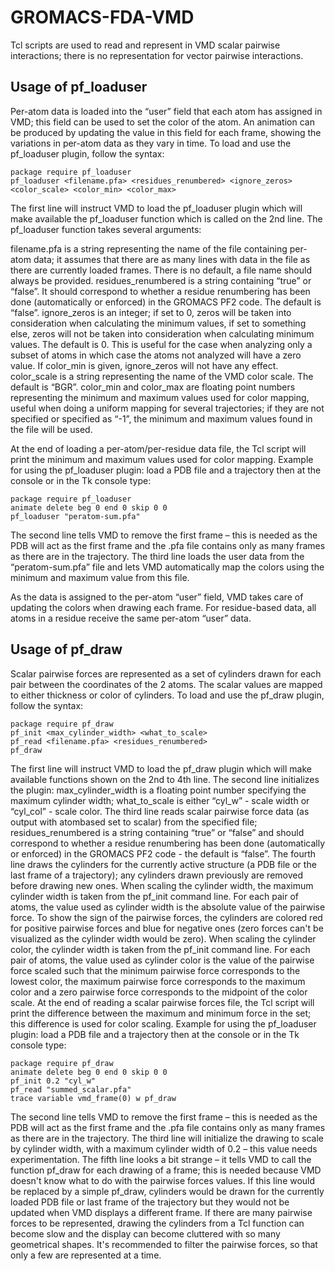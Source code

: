 # GROMACS-FDA-VMD

Tcl scripts are used to read and represent in VMD scalar pairwise interactions;
there is no representation for vector pairwise interactions.

## Usage of pf_loaduser

Per-atom data is loaded into the “user” field that each atom has assigned in
VMD; this field can be used to set the color of the atom. An animation can be
produced by updating the value in this field for each frame, showing the
variations in per-atom data as they vary in time. To load and use the
pf_loaduser plugin, follow the syntax:

```
package require pf_loaduser
pf_loaduser <filename.pfa> <residues_renumbered> <ignore_zeros> <color_scale> <color_min> <color_max>
```

The first line will instruct VMD to load the pf_loaduser plugin which will make
available the pf_loaduser function which is called on the 2nd  line. The
pf_loaduser function takes several arguments:

filename.pfa is a string representing the name of the file containing per-atom
data; it assumes that there are as many lines with data in the file as there
are currently loaded frames. There is no default, a file name should always be
provided.  residues_renumbered is a string containing “true” or “false”. It
should correspond to whether a residue renumbering has been done (automatically
or enforced) in the GROMACS PF2 code. The default is “false”.  ignore_zeros is
an integer; if set to 0, zeros will be taken into consideration when
calculating the minimum values, if set to something else, zeros will not be
taken into consideration when calculating minimum values. The default is 0.
This is useful for the case when analyzing only a subset of atoms in which case
the atoms not analyzed will have a zero value. If color_min is given,
ignore_zeros will not have any effect.  color_scale is a string representing
the name of the VMD color scale. The default is “BGR”.  color_min and color_max
are floating point numbers representing the minimum and maximum values used for
color mapping, useful when doing a uniform mapping for several trajectories; if
they are not specified or specified as “-1”, the minimum and maximum values
found in the file will be used.

At the end of loading a per-atom/per-residue data file, the Tcl script will
print the minimum and maximum values used for color mapping.  Example for using
the pf_loaduser plugin: load a PDB file and a trajectory then at the console or
in the Tk console type:

```
package require pf_loaduser
animate delete beg 0 end 0 skip 0 0
pf_loaduser "peratom-sum.pfa"
```

The second line tells VMD to remove the first frame – this is needed as the PDB
will act as the first frame and the .pfa file contains only as many frames as
there are in the trajectory. The third line loads the user data from the
“peratom-sum.pfa” file and lets VMD automatically map the colors using the
minimum and maximum value from this file.

As the data is assigned to the per-atom “user” field, VMD takes care of
updating the colors when drawing each frame. For residue-based data, all atoms
in a residue receive the same per-atom “user” data.

## Usage of pf_draw

Scalar pairwise forces are represented as a set of cylinders drawn for each
pair between the coordinates of the 2 atoms. The scalar values are mapped to
either thickness or color of cylinders. To load and use the pf_draw plugin,
follow the syntax:

```
package require pf_draw
pf_init <max_cylinder_width> <what_to_scale>
pf_read <filename.pfa> <residues_renumbered>
pf_draw
```

The first line will instruct VMD to load the pf_draw plugin which will make
available functions shown on the 2nd  to 4th line.  The second line initializes
the plugin: max_cylinder_width is a floating point number specifying the
maximum cylinder width; what_to_scale is either “cyl_w” - scale width or
“cyl_col” - scale color.  The third line reads scalar pairwise force data (as
output with atombased set to scalar) from the specified file;
residues_renumbered is a string containing “true” or “false” and should
correspond to whether a residue renumbering has been done (automatically or
enforced) in the GROMACS PF2 code - the default is “false”.  The fourth line
draws the cylinders for the currently active structure (a PDB file or the last
frame of a trajectory); any cylinders drawn previously are removed before
drawing new ones.  When scaling the cylinder width, the maximum cylinder width
is taken from the pf_init command line. For each pair of atoms, the value used
as cylinder width is the absolute value of the pairwise force. To show the sign
of the pairwise forces, the cylinders are colored red for positive pairwise
forces and blue for negative ones (zero forces can't be visualized as the
cylinder width would be zero).  When scaling the cylinder color, the cylinder
width is taken from the pf_init command line. For each pair of atoms, the value
used as cylinder color is the value of the pairwise force scaled such that the
minimum pairwise force corresponds to the lowest color, the maximum pairwise
force corresponds to the maximum color and a zero pairwise force corresponds to
the midpoint of the color scale.  At the end of reading a scalar pairwise
forces file, the Tcl script will print the difference between the maximum and
minimum force in the set; this difference is used for color scaling.  Example
for using the pf_loaduser plugin: load a PDB file and a trajectory then at the
console or in the Tk console type:

```
package require pf_draw
animate delete beg 0 end 0 skip 0 0
pf_init 0.2 "cyl_w"
pf_read "summed_scalar.pfa"
trace variable vmd_frame(0) w pf_draw
```

The second line tells VMD to remove the first frame – this is needed as the PDB
will act as the first frame and the .pfa file contains only as many frames as
there are in the trajectory. The third line will initialize the drawing to
scale by cylinder width, with a maximum cylinder width of 0.2 – this value
needs experimentation. The fifth line looks a bit strange – it tells VMD to
call the function pf_draw for each drawing of a frame; this is needed because
VMD doesn't know what to do with the pairwise forces values. If this line would
be replaced by a simple pf_draw, cylinders would be drawn for the currently
loaded PDB file or last frame of the trajectory but they would not be updated
when VMD displays a different frame.  If there are many pairwise forces to be
represented, drawing the cylinders from a Tcl function can become slow and the
display can become cluttered with so many geometrical shapes. It's recommended
to filter the pairwise forces, so that only a few are represented at a time.

